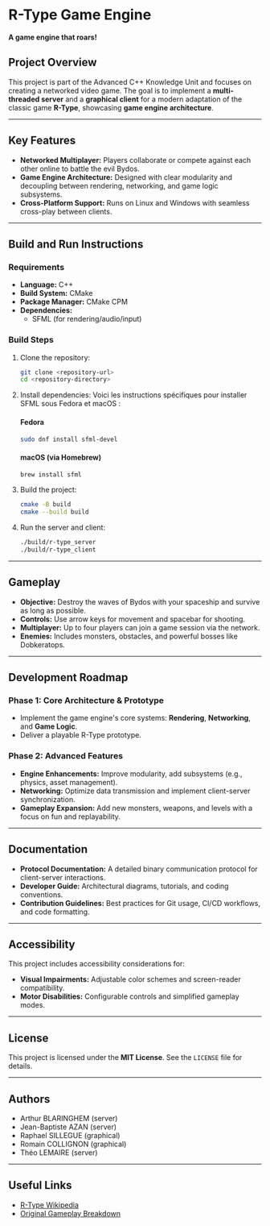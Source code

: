 # R-Type Game Engine

**A game engine that roars!**

## Project Overview

This project is part of the Advanced C++ Knowledge Unit and focuses on creating a networked video game. The goal is to implement a **multi-threaded server** and a **graphical client** for a modern adaptation of the classic game **R-Type**, showcasing **game engine architecture**.

---

## Key Features

- **Networked Multiplayer:** Players collaborate or compete against each other online to battle the evil Bydos.
- **Game Engine Architecture:** Designed with clear modularity and decoupling between rendering, networking, and game logic subsystems.
- **Cross-Platform Support:** Runs on Linux and Windows with seamless cross-play between clients.

---

## Build and Run Instructions

### Requirements

- **Language:** C++
- **Build System:** CMake
- **Package Manager:** CMake CPM
- **Dependencies:**
    - SFML (for rendering/audio/input)

### Build Steps

1. Clone the repository:
   ```bash
   git clone <repository-url>
   cd <repository-directory>
   ```

2. Install dependencies:
   Voici les instructions spécifiques pour installer SFML sous Fedora et macOS :

   #### Fedora
    ```bash
    sudo dnf install sfml-devel
    ```

   #### macOS (via Homebrew)
    ```bash
    brew install sfml
    ```

3. Build the project:
   ```bash
   cmake -B build
   cmake --build build
   ```

4. Run the server and client:
   ```bash
   ./build/r-type_server
   ./build/r-type_client
   ```

---

## Gameplay

- **Objective:** Destroy the waves of Bydos with your spaceship and survive as long as possible.
- **Controls:** Use arrow keys for movement and spacebar for shooting.
- **Multiplayer:** Up to four players can join a game session via the network.
- **Enemies:** Includes monsters, obstacles, and powerful bosses like Dobkeratops.

---

## Development Roadmap

### Phase 1: Core Architecture & Prototype
- Implement the game engine's core systems: **Rendering**, **Networking**, and **Game Logic**.
- Deliver a playable R-Type prototype.

### Phase 2: Advanced Features
- **Engine Enhancements:** Improve modularity, add subsystems (e.g., physics, asset management).
- **Networking:** Optimize data transmission and implement client-server synchronization.
- **Gameplay Expansion:** Add new monsters, weapons, and levels with a focus on fun and replayability.

---

## Documentation

- **Protocol Documentation:** A detailed binary communication protocol for client-server interactions.
- **Developer Guide:** Architectural diagrams, tutorials, and coding conventions.
- **Contribution Guidelines:** Best practices for Git usage, CI/CD workflows, and code formatting.

---

## Accessibility

This project includes accessibility considerations for:
- **Visual Impairments:** Adjustable color schemes and screen-reader compatibility.
- **Motor Disabilities:** Configurable controls and simplified gameplay modes.

---

## License

This project is licensed under the **MIT License**. See the `LICENSE` file for details.

---

## Authors

- Arthur BLARINGHEM (server)
- Jean-Baptiste AZAN (server)
- Raphael SILLEGUE (graphical)
- Romain COLLIGNON (graphical)
- Théo LEMAIRE (server)

---

## Useful Links

- [R-Type Wikipedia](https://en.wikipedia.org/wiki/R-Type)
- [Original Gameplay Breakdown](https://shmups.wiki/library/R-Type)
